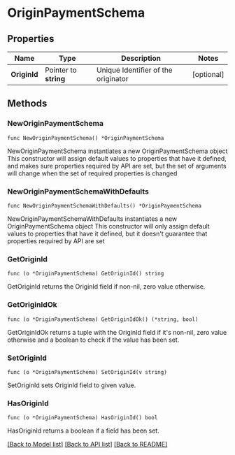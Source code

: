 # OriginPaymentSchema

## Properties

Name | Type | Description | Notes
------------ | ------------- | ------------- | -------------
**OriginId** | Pointer to **string** | Unique Identifier of the originator | [optional] 

## Methods

### NewOriginPaymentSchema

`func NewOriginPaymentSchema() *OriginPaymentSchema`

NewOriginPaymentSchema instantiates a new OriginPaymentSchema object
This constructor will assign default values to properties that have it defined,
and makes sure properties required by API are set, but the set of arguments
will change when the set of required properties is changed

### NewOriginPaymentSchemaWithDefaults

`func NewOriginPaymentSchemaWithDefaults() *OriginPaymentSchema`

NewOriginPaymentSchemaWithDefaults instantiates a new OriginPaymentSchema object
This constructor will only assign default values to properties that have it defined,
but it doesn't guarantee that properties required by API are set

### GetOriginId

`func (o *OriginPaymentSchema) GetOriginId() string`

GetOriginId returns the OriginId field if non-nil, zero value otherwise.

### GetOriginIdOk

`func (o *OriginPaymentSchema) GetOriginIdOk() (*string, bool)`

GetOriginIdOk returns a tuple with the OriginId field if it's non-nil, zero value otherwise
and a boolean to check if the value has been set.

### SetOriginId

`func (o *OriginPaymentSchema) SetOriginId(v string)`

SetOriginId sets OriginId field to given value.

### HasOriginId

`func (o *OriginPaymentSchema) HasOriginId() bool`

HasOriginId returns a boolean if a field has been set.


[[Back to Model list]](../README.md#documentation-for-models) [[Back to API list]](../README.md#documentation-for-api-endpoints) [[Back to README]](../README.md)


